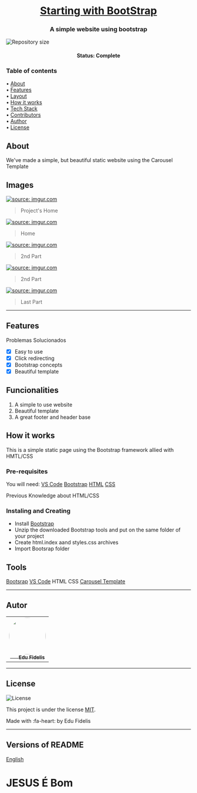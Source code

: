 
<h1 align="center">
    <a href="#">Starting with BootStrap</a>
</h1>

<h3 align="center">
    A simple website using bootstrap
</h3>

<p>

  <img alt="Repository size" src="https://img.shields.io/github/repo-size/Edu-Fidelis/BootstrapInit">


<h4 align="center"> 
	 Status: Complete
</h4>


<p align="left">
<h3>
Table of contents
</h3>
 • <a href="#about">About</a><br> 
 • <a href="#features">Features</a><br>  
 • <a href="#layout">Layout</a><br>   
 • <a href="#how-it-works">How it works</a><br>   
 • <a href="#tech-stack">Tech Stack</a><br>   
 • <a href="#contributors">Contributors</a><br>  
 • <a href="#author">Author</a><br>  
 • <a href="#user-content-license">License</a>

</p>


## About

We've made a simple, but beautiful static website using the Carousel Template


## Images

<a href="https://imgur.com/Slef7n4"><img src="https://i.imgur.com/Slef7n4.png" title="source: imgur.com" /></a>
> Project's Home

<a href="https://imgur.com/F7ZRwTM"><img src="https://i.imgur.com/F7ZRwTM.png" title="source: imgur.com" /></a>
> Home

<a href="https://imgur.com/Yhwzb3E"><img src="https://i.imgur.com/Yhwzb3E.png" title="source: imgur.com" /></a>
> 2nd Part

<a href="https://imgur.com/I0V1Cx0"><img src="https://i.imgur.com/I0V1Cx0.png" title="source: imgur.com" /></a>
> 2nd Part

<a href="https://imgur.com/aib8YSC"><img src="https://i.imgur.com/aib8YSC.png" title="source: imgur.com" /></a>
> Last Part


---
## Features

Problemas Solucionados
- [x] Easy to use
- [x] Click redirecting
- [x] Bootstrap concepts
- [x] Beautiful template

## Funcionalities
1. A simple to use website
2. Beautiful template
3. A great footer and header base

## How it works

This is a simple static page using the Bootstrap framework allied with HMTL/CSS


### Pre-requisites

You will need: 
[VS Code](https://code.visualstudio.com/ "VS Code")
[Bootstrap](https://getbootstrap.com/ "Bootstrap")
[HTML](https://developer.mozilla.org/pt-BR/docs/Web/HTML "HTML")
[CSS](https://developer.mozilla.org/pt-BR/docs/Web/CSS "CSS")

Previous Knowledge about HTML/CSS 

### Instaling and Creating

- Install [Bootstrap](https://getbootstrap.com/docs/5.0/getting-started/download/ "Bootstrap")
- Unzip the downloaded Bootstrap tools and put on the same folder of your project
- Create html.index aand styles.css archives
- Import Bootsrap folder

## Tools
[Bootsrap](http://getbootstrap.com/docs/5.0/getting-started/download/ "Bootsrap")
[VS Code](https://code.visualstudio.com/ "VS Code")
HTML
CSS
[Carousel Template](http://getbootstrap.com/docs/5.0/examples/carousel/ "Carousel Template")

---

<h2> Autor</h2>
<table>
  <tr>
    <td align="center"><a href="https://imgur.com/ZAUWsrp" target="_blank"><img style="border-radius: 50%;" src="https://i.imgur.com/ZAUWsrp.png" width="100px;" alt=""/><br /><sub><b align="center">&ensp;&emsp; Edu Fidelis</b></sub></a><br /><a href="https://github.com/Edu-Fidelis" title="Edu Fidelis"></a></td>
  </tr>
</table>


---

## License

   <img alt="License" src="https://img.shields.io/badge/license-MIT-brightgreen">
   
This project is under the license [MIT](./LICENSE).

Made with :fa-heart: by Edu Fidelis 

---

##  Versions of README

[English](./README-en.md) 

# JESUS É Bom

